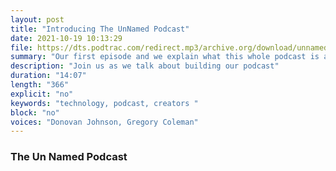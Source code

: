 ```yaml
---
layout: post
title: "Introducing The UnNamed Podcast"
date: 2021-10-19 10:13:29
file: https://dts.podtrac.com/redirect.mp3/archive.org/download/unnamed-podcast-ep-1/Unnamed%20Podcast%20Ep1.mp3
summary: "Our first episode and we explain what this whole podcast is about."
description: "Join us as we talk about building our podcast"
duration: "14:07" 
length: "366"
explicit: "no" 
keywords: "technology, podcast, creators "
block: "no" 
voices: "Donovan Johnson, Gregory Coleman"
---
```


### The Un Named Podcast

